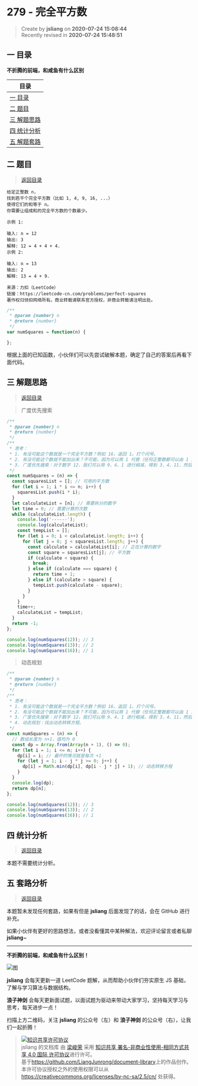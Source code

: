 279 - 完全平方数
===

> Create by **jsliang** on **2020-07-24 15:08:44**  
> Recently revised in **2020-07-24 15:48:51**  

## <a name="chapter-one" id="chapter-one"></a>一 目录

**不折腾的前端，和咸鱼有什么区别**

| 目录 |
| --- |
| [一 目录](#chapter-one) |
| <a name="catalog-chapter-two" id="catalog-chapter-two"></a>[二 题目](#chapter-two) |
| <a name="catalog-chapter-three" id="catalog-chapter-three"></a>[三 解题思路](#chapter-three) |
| <a name="catalog-chapter-four" id="catalog-chapter-four"></a>[四 统计分析](#chapter-four) |
| <a name="catalog-chapter-five" id="catalog-chapter-five"></a>[五 解题套路](#chapter-five) |

## <a name="chapter-two" id="chapter-two"></a>二 题目

> [返回目录](#chapter-one)

```
给定正整数 n，
找到若干个完全平方数（比如 1, 4, 9, 16, ...）
使得它们的和等于 n。
你需要让组成和的完全平方数的个数最少。

示例 1:

输入: n = 12
输出: 3 
解释: 12 = 4 + 4 + 4.
示例 2:

输入: n = 13
输出: 2
解释: 13 = 4 + 9.

来源：力扣（LeetCode）
链接：https://leetcode-cn.com/problems/perfect-squares
著作权归领扣网络所有。商业转载请联系官方授权，非商业转载请注明出处。
```

```js
/**
 * @param {number} n
 * @return {number}
 */
var numSquares = function(n) {

};
```

根据上面的已知函数，小伙伴们可以先尝试破解本题，确定了自己的答案后再看下面代码。

## <a name="chapter-three" id="chapter-three"></a>三 解题思路

> [返回目录](#chapter-one)

> 广度优先搜索

```js
/**
 * @param {number} n
 * @return {number}
 */
/**
 * 思考：
 * 1. 有没可能这个数就是一个完全平方数？例如 16，返回 1。打个问号。
 * 2. 有没可能这个数就不能加出来？不可能，因为可以用 1 代替（任何正整数都可以由 1 加出来）。打个句号。
 * 3. 广度优先搜索：对于数字 12，我们可以用 9、4、1 进行相减，得到 3、4、11，然后每个数分别再减去 9、4、1（只减去比它小的平方数）。
 */
const numSquares = (n) => {
  const squaresList = []; // 可用的平方数
  for (let i = 1; i * i <= n; i++) {
    squaresList.push(i * i);
  }
  let calculateList = [n]; // 需要拆分的数字
  let time = 0; // 需要计算的次数
  while (calculateList.length) {
    console.log('------');
    console.log(calculateList);
    const tempList = [];
    for (let i = 0; i < calculateList.length; i++) {
      for (let j = 0; j < squaresList.length; j++) {
        const calculate = calculateList[i]; // 正在计算的数字
        const square = squaresList[j]; // 平方数
        if (calculate < square) {
          break;
        } else if (calculate === square) {
          return time + 1;
        } else if (calculate > square) {
          tempList.push(calculate - square);
        }
      }
    }
    time++;
    calculateList = tempList;
  }
  return -1;
};

console.log(numSquares(12)); // 3
console.log(numSquares(13)); // 2
console.log(numSquares(16)); // 1
```

> 动态规划

```js
/**
 * @param {number} n
 * @return {number}
 */
/**
 * 思考：
 * 1. 有没可能这个数就是一个完全平方数？例如 16，返回 1。打个问号。
 * 2. 有没可能这个数就不能加出来？不可能，因为可以用 1 代替（任何正整数都可以由 1 加出来）。打个句号。
 * 3. 广度优先搜索：对于数字 12，我们可以用 9、4、1 进行相减，得到 3、4、11，然后每个数分别再减去 9、4、1（只减去比它小的平方数）。
 * 4. 动态规划：找出动态转移方程。
 */
const numSquares = (n) => {
  // 数组长度为 n+1，值均为 0
  const dp = Array.from(Array(n + 1), () => 0);
  for (let i = 1; i <= n; i++) {
    dp[i] = i; // 最坏的情况就是每次 +1
    for (let j = 1; i - j * j >= 0; j++) { 
      dp[i] = Math.min(dp[i], dp[i - j * j] + 1); // 动态转移方程
    }
  }
  console.log(dp);
  return dp[n];
};

console.log(numSquares(12)); // 3
console.log(numSquares(13)); // 2
console.log(numSquares(16)); // 1
```

## <a name="chapter-four" id="chapter-four"></a>四 统计分析

> [返回目录](#chapter-one)

本题不需要统计分析。

## <a name="chapter-five" id="chapter-five"></a>五 套路分析

> [返回目录](#chapter-one)

本题暂未发现任何套路，如果有但是 **jsliang** 后面发现了的话，会在 GitHub 进行补充。

如果小伙伴有更好的思路想法，或者没看懂其中某种解法，欢迎评论留言或者私聊 **jsliang**~

---

**不折腾的前端，和咸鱼有什么区别！**

![图](https://github.com/LiangJunrong/document-library/blob/master/public-repertory/img/z-index-small.png?raw=true)

**jsliang** 会每天更新一道 LeetCode 题解，从而帮助小伙伴们夯实原生 JS 基础，了解与学习算法与数据结构。

**浪子神剑** 会每天更新面试题，以面试题为驱动来带动大家学习，坚持每天学习与思考，每天进步一点！

扫描上方二维码，关注 **jsliang** 的公众号（左）和 **浪子神剑** 的公众号（右），让我们一起折腾！

> <a rel="license" href="http://creativecommons.org/licenses/by-nc-sa/4.0/"><img alt="知识共享许可协议" style="border-width:0" src="https://i.creativecommons.org/l/by-nc-sa/4.0/88x31.png" /></a><br /><span xmlns:dct="http://purl.org/dc/terms/" property="dct:title">jsliang 的文档库</span> 由 <a xmlns:cc="http://creativecommons.org/ns#" href="https://github.com/LiangJunrong/document-library" property="cc:attributionName" rel="cc:attributionURL">梁峻荣</a> 采用 <a rel="license" href="http://creativecommons.org/licenses/by-nc-sa/4.0/">知识共享 署名-非商业性使用-相同方式共享 4.0 国际 许可协议</a>进行许可。<br />基于<a xmlns:dct="http://purl.org/dc/terms/" href="https://github.com/LiangJunrong/document-library" rel="dct:source">https://github.com/LiangJunrong/document-library</a>上的作品创作。<br />本许可协议授权之外的使用权限可以从 <a xmlns:cc="http://creativecommons.org/ns#" href="https://creativecommons.org/licenses/by-nc-sa/2.5/cn/" rel="cc:morePermissions">https://creativecommons.org/licenses/by-nc-sa/2.5/cn/</a> 处获得。